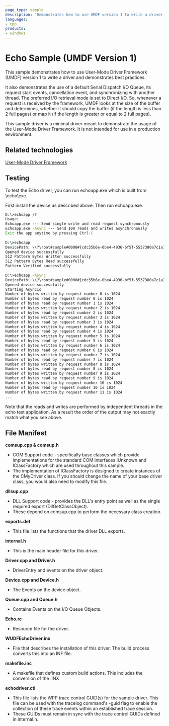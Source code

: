 ```yaml
---
page_type: sample
description: "Demonstrates how to use UMDF version 1 to write a driver and demonstrates best practices."
languages:
- cpp
products:
- windows
---
```


<!---
    name: Echo Sample (UMDF Version 1)
    platform: UMDF1
    language: cpp
    category: General WDF
    description: Demonstrates how to use UMDF version 1 to write a driver and demonstrates best practices.
    samplefwlink: http://go.microsoft.com/fwlink/p/?LinkId=617707
--->

# Echo Sample (UMDF Version 1)

This sample demonstrates how to use User-Mode Driver Framework (UMDF) version 1 to write a driver and demonstrates best practices.

It also demonstrates the use of a default Serial Dispatch I/O Queue, its request start events, cancellation event, and synchronizing with another thread. The preferred I/O retrieval mode is set to Direct I/O. So, whenever a request is received by the framework, UMDF looks at the size of the buffer and determines, whether it should copy the buffer (if the length is less than 2 full pages) or map it (if the length is greater or equal to 2 full pages).

This sample driver is a minimal driver meant to demonstrate the usage of the User-Mode Driver Framework. It is not intended for use in a production environment.

Related technologies
--------------------

[User-Mode Driver Framework](http://msdn.microsoft.com/en-us/library/windows/hardware/ff560456)

Testing
-------

To test the Echo driver, you can run echoapp.exe which is built from \\echo\\exe.

First install the device as described above. Then run echoapp.exe.

```cmd
D:\>echoapp /?
Usage:
Echoapp.exe --- Send single write and read request synchronously
Echoapp.exe -Async --- Send 100 reads and writes asynchronously
Exit the app anytime by pressing Ctrl-C
 
D:\>echoapp
DevicePath: \\?\root#sample#0000#{cdc35b6e-0be4-4936-bf5f-5537380a7c1a}
Opened device successfully
512 Pattern Bytes Written successfully
512 Pattern Bytes Read successfully
Pattern Verified successfully
 
D:\>echoapp -Async
DevicePath: \\?\root#sample#0000#{cdc35b6e-0be4-4936-bf5f-5537380a7c1a}
Opened device successfully
Starting AsyncIo
Number of bytes written by request number 0 is 1024
Number of bytes read by request number 0 is 1024
Number of bytes read by request number 1 is 1024
Number of bytes written by request number 2 is 1024
Number of bytes read by request number 2 is 1024
Number of bytes written by request number 3 is 1024
Number of bytes read by request number 3 is 1024
Number of bytes written by request number 4 is 1024
Number of bytes read by request number 4 is 1024
Number of bytes written by request number 5 is 1024
Number of bytes read by request number 5 is 1024
Number of bytes written by request number 6 is 1024
Number of bytes read by request number 6 is 1024
Number of bytes written by request number 7 is 1024
Number of bytes read by request number 7 is 1024
Number of bytes written by request number 8 is 1024
Number of bytes read by request number 8 is 1024
Number of bytes written by request number 9 is 1024
Number of bytes read by request number 9 is 1024
Number of bytes written by request number 10 is 1024
Number of bytes read by request number 10 is 1024
Number of bytes written by request number 11 is 1024
...
```

Note that the reads and writes are performed by independent threads in the echo test application. As a result the order of the output may not exactly match what you see above.

File Manifest
-------------

**comsup.cpp & comsup.h**

- COM Support code - specifically base classes which provide implementations for the standard COM interfaces IUnknown and IClassFactory which are used throughout this sample.
- The implementation of IClassFactory is designed to create instances of the CMyDriver class. If you should change the name of your base driver class, you would also need to modify this file.

**dllsup.cpp**

- DLL Support code - provides the DLL's entry point as well as the single required export (DllGetClassObject).
- These depend on comsup.cpp to perform the necessary class creation.

**exports.def**

- This file lists the functions that the driver DLL exports.

**internal.h**

- This is the main header file for this driver.

**Driver.cpp and Driver.h**

- DriverEntry and events on the driver object.

**Device.cpp and Device.h**

- The Events on the device object.

**Queue.cpp and Queue.h**

- Contains Events on the I/O Queue Objects.

**Echo.rc**

- Resource file for the driver.

**WUDFEchoDriver.inx**

- File that describes the installation of this driver. The build process converts this into an INF file.

**makefile.inc**

- A makefile that defines custom build actions. This includes the conversion of the .INX 

**echodriver.ctl**

- This file lists the WPP trace control GUID(s) for the sample driver. This file can be used with the tracelog command's -guid flag to enable the collection of these trace events within an established trace session.
- These GUIDs must remain in sync with the trace control GUIDs defined in internal.h.
